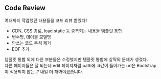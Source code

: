 ## Code Review
여태까지 작업했던 내용들을 코드 리뷰 받았다!
- CDN, CSS 경로, load static 등 중복되는 내용들 템플릿 통합
- 변수명, 테이블 모델명
- 안쓰는 코드 주석 제거
- EOF 추가

템플릿 통합 외에 다른 부분들은 수정했지만 템플릿 통합에 살짝의 문제가 생겼다.<br>
다른 페이지들은 잘 되는데 edit 페이지처럼 path에 id값이 들어가는 url은 Bootstrap이 적용되지 않는..? 내일 더 해봐야겠습니다.